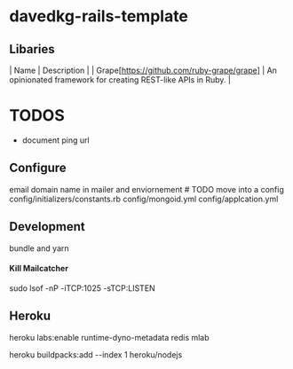 # davedkg-rails-template

## Libaries
| Name | Description |
| Grape[https://github.com/ruby-grape/grape] | An opinionated framework for creating REST-like APIs in Ruby. |



# TODOS

- document ping url

## Configure
email domain name in mailer and enviornement # TODO move into a config
config/initializers/constants.rb
config/mongoid.yml
config/applcation.yml

## Development

bundle and yarn

#### Kill Mailcatcher

sudo lsof -nP -iTCP:1025 -sTCP:LISTEN

## Heroku

heroku labs:enable runtime-dyno-metadata
redis
mlab



heroku buildpacks:add --index 1 heroku/nodejs